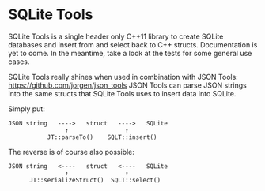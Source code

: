 # SQLite Tools

SQLite Tools is a single header only C++11 library to create SQLite databases and insert from and select back to C++ structs. Documentation is yet to come. In the meantime, take a look at the tests for some general use cases.

SQLite Tools really shines when used in combination with JSON Tools: https://github.com/jorgen/json_tools JSON Tools can parse JSON strings into the same structs that SQLite Tools uses to insert data into SQLite.

Simply put:

```
JSON string   ---->   struct   ---->   SQLite
                ↑                ↑
           JT::parseTo()    SQLT::insert()
```

The reverse is of course also possible:

```
JSON string   <----   struct   <----   SQLite
                ↑                ↑
      JT::serializeStruct()  SQLT::select()
```

